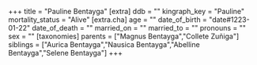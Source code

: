 +++
title = "Pauline Bentayga"
[extra]
ddb = ""
kingraph_key = "Pauline"
mortality_status = "Alive"
[extra.cha]
age = ""
date_of_birth = "date#1223-01-22"
date_of_death = ""
married_on = ""
married_to = ""
pronouns = ""
sex = ""
[taxonomies]
parents = ["Magnus Bentayga","Collete Zuñiga"]
siblings = ["Aurica Bentayga","Nausica Bentayga","Abelline Bentayga","Selene Bentayga"]
+++

